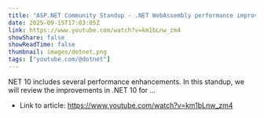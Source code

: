 ```yaml
---
title: "ASP.NET Community Standup - .NET WebAssembly performance improvements"
date: 2025-09-15T17:03:05Z
link: https://www.youtube.com/watch?v=km1bLnw_zm4
showShare: false
showReadTime: false
thumbnail: images/dotnet.png
tags: ["youtube.com/@dotnet"]
---
```

NET 10 includes several performance enhancements. In this standup, we will review the improvements in .NET 10 for ...

- Link to article: https://www.youtube.com/watch?v=km1bLnw_zm4